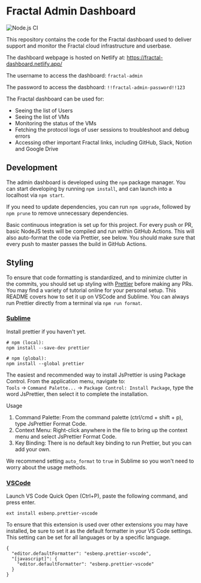 # Fractal Admin Dashboard

![Node.js CI](https://github.com/fractalcomputers/admin-dashboard/workflows/Node.js%20CI/badge.svg)

This repository contains the code for the Fractal dashboard used to deliver support and monitor the Fractal cloud infrastructure and userbase.

The dashboard webpage is hosted on Netlify at: https://fractal-dashboard.netlify.app/

The username to access the dashboard: `fractal-admin`

The password to access the dasbhoard: `!!fractal-admin-password!!123`

The Fractal dashboard can be used for:

-   Seeing the list of Users
-   Seeing the list of VMs
-   Monitoring the status of the VMs
-   Fetching the protocol logs of user sessions to troubleshoot and debug errors
-   Accessing other important Fractal links, including GitHub, Slack, Notion and Google Drive

## Development

The admin dashboard is developed using the `npm` package manager. You can start developing by running `npm install`, and can launch into a localhost via `npm start`.

If you need to update dependencies, you can run `npm upgrade`, followed by `npm prune` to remove unnecessary dependencies.

Basic continuous integration is set up for this project. For every push or PR, basic NodeJS tests will be compiled and run within GitHub Actions. This will also auto-format the code via Prettier, see below. You should make sure that every push to master passes the build in GitHub Actions.

## Styling

To ensure that code formatting is standardized, and to minimize clutter in the commits, you should set up styling with [Prettier](https://prettier.io/) before making any PRs. You may find a variety of tutorial online for your personal setup. This README covers how to set it up on VSCode and Sublime. You can always run Prettier directly from a terminal via `npm run format`.

### [Sublime](https://packagecontrol.io/packages/JsPrettier)

Install prettier if you haven't yet.

```
# npm (local):
npm install --save-dev prettier

# npm (global):
npm install --global prettier
```

The easiest and recommended way to install Js​Prettier is using Package Control. From the application menu, navigate to:  
`Tools` -> `Command Palette...` -> `Package Control: Install Package`, type the word JsPrettier, then select it to complete the installation.

Usage

1. Command Palette: From the command palette (ctrl/cmd + shift + p), type JsPrettier Format Code.
2. Context Menu: Right-click anywhere in the file to bring up the context menu and select JsPrettier Format Code.
3. Key Binding: There is no default key binding to run Prettier, but you can add your own.

We recommend setting `auto_format` to `true` in Sublime so you won't need to worry about the usage methods.

### [VSCode](https://marketplace.visualstudio.com/items?itemName=esbenp.prettier-vscode)

Launch VS Code Quick Open (Ctrl+P), paste the following command, and press enter.

```
ext install esbenp.prettier-vscode
```

To ensure that this extension is used over other extensions you may have installed, be sure to set it as the default formatter in your VS Code settings. This setting can be set for all languages or by a specific language.

```
{
  "editor.defaultFormatter": "esbenp.prettier-vscode",
  "[javascript]": {
    "editor.defaultFormatter": "esbenp.prettier-vscode"
  }
}
```
